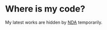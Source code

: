# Where is my code?
My latest works are hidden by [NDA](http://en.wikipedia.org/wiki/Non-disclosure_agreement) temporarily. 

